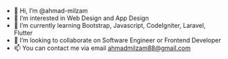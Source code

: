 - 👋 Hi, I’m @ahmad-milzam
- 👀 I’m interested in Web Design and App Design
- 🌱 I’m currently learning Bootstrap, Javascript, CodeIgniter, Laravel, Flutter
- 💞️ I’m looking to collaborate on Software Engineer or Frontend Developer
- 📫 You can contact me via email ahmadmilzam88@gmail.com 

<!---
ahmad-milzam/ahmad-milzam is a ✨ special ✨ repository because its `README.md` (this file) appears on your GitHub profile.
You can click the Preview link to take a look at your changes.
--->
